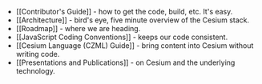 * [[Contributor's Guide]] - how to get the code, build, etc. It's easy.
* [[Architecture]] - bird's eye, five minute overview of the Cesium stack.
* [[Roadmap]] - where we are heading.
* [[JavaScript Coding Conventions]] - keeps our code consistent.
* [[Cesium Language (CZML) Guide]] - bring content into Cesium without writing code.
* [[Presentations and Publications]] - on Cesium and the underlying technology.
 